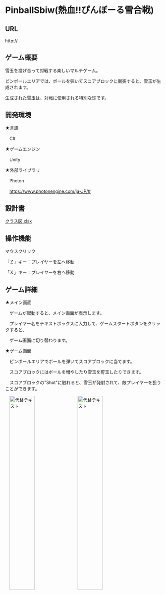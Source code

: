 # PinballSbiw(熱血!!ぴんぼーる雪合戦)

## URL

http://

## ゲーム概要

雪玉を投げ合って対戦する楽しいマルチゲーム。

ピンボールエリアでは、ボールを弾いてスコアブロックに衝突すると、雪玉が生成されます。

生成された雪玉は、対戦に使用される特別な球です。

## 開発環境

★言語

　C#

★ゲームエンジン

　Unity

★外部ライブラリ

　Photon
 
　https://www.photonengine.com/ja-JP/#

## 設計書

[クラス図.xlsx](./クラス図.xlsx)

## 操作機能

マウスクリック

「Ｚ」キー：プレイヤーを左へ移動

「Ｘ」キー：プレイヤーを右へ移動

## ゲーム詳細

★メイン画面

　ゲームが起動すると、メイン画面が表示します。
 
　プレイヤー名をテキストボックスに入力して、ゲームスタートボタンをクリックすると、
 
　ゲーム画面に切り替わります。

★ゲーム画面

　ピンボールエリアでボールを弾いてスコアブロックに当てます。

　スコアブロックにはボールを増やしたり雪玉を貯玉したりできます。

　スコアブロックの"Shot"に触れると、雪玉が発射されて、敵プレイヤーを狙うことができます。 

　<img src="https://github.com/KASHIHARA-GITHUB/PinballSnow/assets/69448136/5875a2be-ed06-401f-8dda-8a21fa7224a4" alt="代替テキスト" width="40%" />
　<img src="https://github.com/KASHIHARA-GITHUB/PinballSnow/assets/69448136/86f41b07-8cfa-45ad-8196-7c7d327e91e4" alt="代替テキスト" width="40%" />
